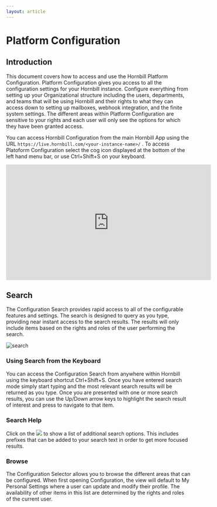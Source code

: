 ```yaml
---
layout: article
---
```

# Platform Configuration
## Introduction
This document covers how to access and use the Hornbill Platform Configuration.  Platform Configuration gives you access to all the configuration settings for your Hornbill instance. Configure everything from setting up your Organizational structure including the users, departments, and teams that will be using Hornbill and their rights to what they can access down to setting up mailboxes, webhook integration, and the finite system settings. The different areas within Platform Configuration are sensitive to your rights and each user will only see the options for which they have been granted access.

You can access Hornbill Configuration from the main Hornbill App using the URL `https://live.hornbill.com/<your-instance-name>/` . To access Platoform Configuration select the cog icon displayed at the bottom of the left hand menu bar, or use Ctrl+Shift+S on your keyboard.

<iframe width="560" height="315" src="https://wiki.hornbill.com/images/5/58/Configuration.mp4" title="My video" frameborder="0" allow="accelerometer; clipboard-write; encrypted-media; gyroscope; picture-in-picture" allowfullscreen></iframe>

## Search
The Configuration Search provides rapid access to all of the configurable features and settings. The search is designed to query as you type, providing near instant access to the search results. The results will only include items based on the rights and roles of the user performing the search.

![search]( _books/esp-config/images/search-config.png )

### Using Search from the Keyboard
You can access the Configuration Search from anywhere within Hornbill using the keyboard shortcut Ctrl+Shift+S. Once you have entered search mode simply start typing and the most relevant search results will be returned as you type. Once you are presented with one or more search results, you can use the Up/Down arrow keys to highlight the search result of interest and press <return> to navigate to that item.

### Search Help
<div style='inline-block'>Click on the <img src="_books/esp-config/images/search-help.png"> to show a list of additional search options. This includes prefixes that can be added to your search text in order to get more focused results.</div>

### Browse
The Configuration Selector allows you to browse the different areas that can be configured. When first opening Configuration, the view will default to My Personal Settings where a user can update and modify their profile. The availability of other items in this list are determined by the rights and roles of the current user.

